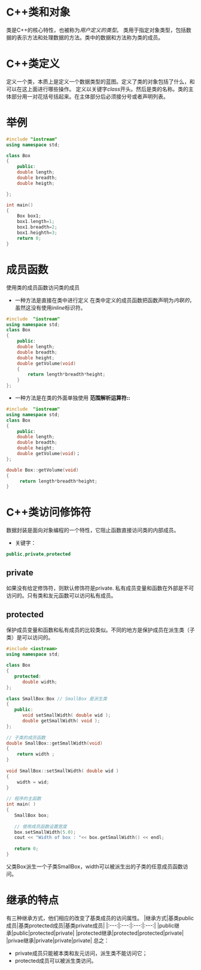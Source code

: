 # C++类和对象
类是C++的核心特性，也被称为*用户定义的类型*。
类用于指定对象类型，包括数据的表示方法和处理数据的方法。类中的数据和方法称为类的成员。

# C++类定义
定义一个类，本质上是定义一个数据类型的蓝图。定义了类的对象包括了什么，和可以在这上面进行哪些操作。
定义以关键字*class*开头。然后是类的名称。类的主体部分用一对花括号括起来。在主体部分后必须接分号或者声明列表。

# 举例
```c++
#include "iostream"
using namespace std;

class Box
{
    public:
    double length;
    double breadth;
    double heigth;

};

int main()
{
    Box box1;
    box1.length=1;
    box1.breadth=2;
    box1.heighth=3;
    return 0;
}
```

# 成员函数
使用类的成员函数访问类的成员
* 一种方法是直接在类中进行定义
在类中定义的成员函数把函数声明为*内联的*，虽然这没有使用*inline*标识符。
```c++
#include  "iostream"
using namespace std;
class Box
{
    public:
    double length;
    double breadth;
    double height;
    double getVolume(void)
    {
        return length*breadth*height;
    }
};
```
* 一种方法是在类的外面单独使用 **范围解析运算符::** 
```c++
#include  "iostream"
using namespace std;
class Box
{
    public:
    double length;
    double breadth;
    double height;
    double getVolume(void)；
};

double Box::getVolume(void)
{
     return length*breadth*height;
}
```

# C++类访问修饰符
数据封装是面向对象编程的一个特性，它阻止函数直接访问类的内部成员。
* 关键字：
```c++
public,private,protected
```
## private
如果没有给定修饰符，则默认修饰符是private.
私有成员变量和函数在外部是不可访问的。只有类和友元函数可以访问私有成员。

## protected
保护成员变量和函数和私有成员的比较类似。不同的地方是保护成员在派生类（子类）是可以访问的。
```c++
#include <iostream>
using namespace std;
 
class Box
{
   protected:
      double width;
};
 
class SmallBox:Box // SmallBox 是派生类
{
   public:
      void setSmallWidth( double wid );
      double getSmallWidth( void );
};
 
// 子类的成员函数
double SmallBox::getSmallWidth(void)
{
    return width ;
}
 
void SmallBox::setSmallWidth( double wid )
{
    width = wid;
}
 
// 程序的主函数
int main( )
{
   SmallBox box;
 
   // 使用成员函数设置宽度
   box.setSmallWidth(5.0);
   cout << "Width of box : "<< box.getSmallWidth() << endl;
 
   return 0;
}
```
父类Box派生一个子类SmallBox，width可以被派生出的子类的任意成员函数访问。
# 继承的特点
有三种继承方式，他们相应的改变了基类成员的访问属性。
|继承方式|基类public成员|基类protected成员|基类private成员|
|:---:|:---:|:---:|:---:|
|public继承|public|protected|private|
|protected继承|protected|protected|private|
|privae继承|private|private|private|
总之：
* private成员只能被本类和友元访问，派生类不能访问它；
* protected成员可以被派生类访问。
